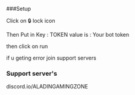 ###Setup 

Click on 🔒 lock icon
 
Then Put in Key : TOKEN
value is : Your bot token

then click on run

if u geting error join support servers 

### Support server's 

discord.io/ALADINGAMINGZONE